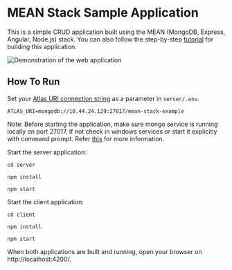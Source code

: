 # MEAN Stack Sample Application

This is a simple CRUD application built using the MEAN (MongoDB, Express, Angular, Node.js) stack. You can also follow the step-by-step [tutorial](https://www.mongodb.com/languages/mean-stack-tutorial) for building this application.

![Demonstration of the web application](demo.gif)

## How To Run

 Set your [Atlas URI connection string](https://docs.atlas.mongodb.com/getting-started/) as a parameter in `server/.env`.

```
ATLAS_URI=mongodb://10.44.24.129:27017/mean-stack-example
```

Note: Before starting the application, make sure mongo service is running locally on port 27017. If not check in windows services or start it explicitly with command prompt. Refer [this](https://www.mongodb.com/docs/manual/tutorial/install-mongodb-on-windows/) for more information.


Start the server application:
```
cd server
```
```
npm install
```
```
npm start
```

Start the client application:
```
cd client
```
```
npm install
```
```
npm start
```
When both applications are built and running, open your browser on http://localhost:4200/.